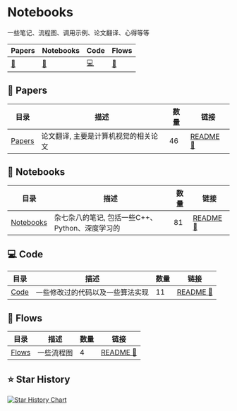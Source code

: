 # Notebooks

一些笔记、流程图、调用示例、论文翻译、心得等等

| Papers | Notebooks | Code | Flows |
| --- | --- | --- | --- |
| [:book:](#book-Papers) | [:notebook:](#notebook-Notebooks) | [:computer:](#computer-Code) | [:traffic_light:](#traffic_light-Flows) | 

## :book: Papers

| 目录 | 描述 | 数量 | 链接 |
| --- | --- | --- | --- |
| [Papers](Papers) | 论文翻译, 主要是计算机视觉的相关论文 | 46 | [README :link:](<./Papers/README.md>) |
## :notebook: Notebooks

| 目录 | 描述 | 数量 | 链接 |
| --- | --- | --- | --- |
| [Notebooks](Notebooks) | 杂七杂八的笔记, 包括一些C++、Python、深度学习的 | 81 | [README :link:](<./Notebooks/README.md>) |
## :computer: Code

| 目录 | 描述 | 数量 | 链接 |
| --- | --- | --- | --- |
| [Code](Code) | 一些修改过的代码以及一些算法实现 | 11 | [README :link:](<./Code/README.md>) |
## :traffic_light: Flows

| 目录 | 描述 | 数量 | 链接 |
| --- | --- | --- | --- |
| [Flows](Flows) | 一些流程图 | 4 | [README :link:](<./Flows/README.md>) |


## :star: Star History

[![Star History Chart](https://api.star-history.com/svg?repos=QWERDF007/Notebooks&type=Date)](https://star-history.com/#QWERDF007/Notebooks&Date)

